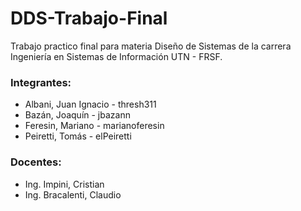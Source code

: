 # DDS-Trabajo-Final
Trabajo practico final para materia Diseño de Sistemas de la carrera Ingeniería en Sistemas de Información UTN - FRSF.

### Integrantes:
<ul>
  <li>Albani, Juan Ignacio - thresh311</li>
  <li>Bazán, Joaquín - jbazann</li>
  <li>Feresin, Mariano - marianoferesin</li>
  <li>Peiretti, Tomás - elPeiretti</li>
</ul>

### Docentes:
<ul>
  <li>Ing. Impini, Cristian</li>
  <li>Ing. Bracalenti, Claudio</li>
</ul>
